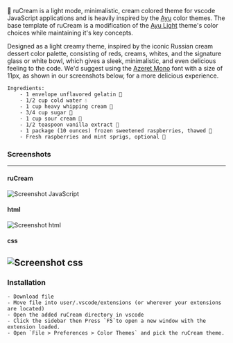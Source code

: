 <!--p align="center"><img src="http://svgur.com/i/3Dp.svg"></p-->

🍦 ruCream is a light mode, minimalistic, cream colored theme for vscode JavaScript applications and is heavily inspired by the [Ayu][] color themes. The base template of ruCream is a modification of the [Ayu Light][] theme's color choices while maintaining it's key concepts.

Designed as a light creamy theme, inspired by the iconic Russian cream dessert color palette, consisting of reds, creams, whites, and the signature glass or white bowl, which gives a sleek, minimalistic, and even delicious feeling to the code. We'd suggest using the [Azeret Mono][] font with a size of 11px, as shown in our screenshots below, for a more delicious experience.

    Ingredients:
        - 1 envelope unflavored gelatin 🍮
        - 1/2 cup cold water 💧
        - 1 cup heavy whipping cream 🍦
        - 3/4 cup sugar 🍬
        - 1 cup sour cream 🥛
        - 1/2 teaspoon vanilla extract 🥄
        - 1 package (10 ounces) frozen sweetened raspberries, thawed 🍓
        - Fresh raspberries and mint sprigs, optional 🌿

   [Ayu]: https://github.com/ayu-theme
   [Ayu Light]: https://github.com/ayu-theme/vscode-ayu/blob/master/assets/light.png
   [Azeret Mono]: https://fonts.google.com/specimen/Azeret+Mono

### Screenshots
-----------

#### ruCream

![Screenshot JavaScript](https://i.imgur.com/8RRyCvg.png)

#### html

![Screenshot html](https://i.imgur.com/hQ2TAgZ.png)

#### css

![Screenshot css](https://i.imgur.com/XA7cfHm.png)
------------------------------------------------

### Installation
    - Download file
    - Move file into user/.vscode/extensions (or wherever your extensions are located)
    - Open the added ruCream directory in vscode
    - Click the sidebar then Press `F5`to open a new window with the extension loaded.
    - Open `File > Preferences > Color Themes` and pick the ruCream theme.